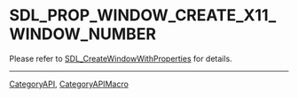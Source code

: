 # SDL_PROP_WINDOW_CREATE_X11_WINDOW_NUMBER

Please refer to [SDL_CreateWindowWithProperties](SDL_CreateWindowWithProperties) for details.

----
[CategoryAPI](CategoryAPI), [CategoryAPIMacro](CategoryAPIMacro)

